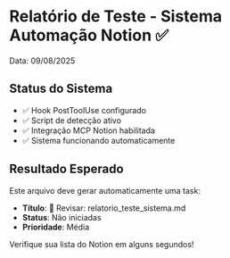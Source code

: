 # Relatório de Teste - Sistema Automação Notion ✅

Data: 09/08/2025

## Status do Sistema
- ✅ Hook PostToolUse configurado
- ✅ Script de detecção ativo  
- ✅ Integração MCP Notion habilitada
- ✅ Sistema funcionando automaticamente

## Resultado Esperado
Este arquivo deve gerar automaticamente uma task:
- **Título**: 📄 Revisar: relatorio_teste_sistema.md
- **Status**: Não iniciadas
- **Prioridade**: Média

Verifique sua lista do Notion em alguns segundos!